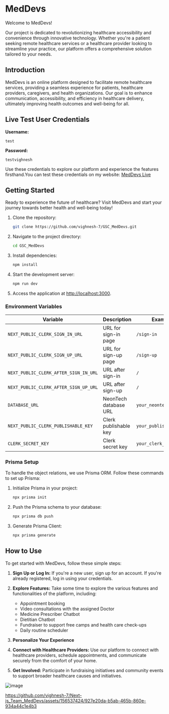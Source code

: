 # MedDevs
Welcome to MedDevs!

Our project is dedicated to revolutionizing healthcare accessibility and convenience through innovative technology. Whether you're a patient seeking remote healthcare services or a healthcare provider looking to streamline your practice, our platform offers a comprehensive solution tailored to your needs.


## Introduction
MedDevs is an online platform designed to facilitate remote healthcare services, providing a seamless experience for patients, healthcare providers, caregivers, and health organizations. Our goal is to enhance communication, accessibility, and efficiency in healthcare delivery, ultimately improving health outcomes and well-being for all.


## Live Test User Credentials

**Username:** 
```plaintext
test
```

**Password:** 
```plaintext
testvighnesh
```

Use these credentials to explore our platform and experience the features firsthand.You can test these credentials on my website: [MedDevs Live](https://meddevs.vighneshvangari.in/)



## Getting Started
Ready to experience the future of healthcare? Visit MedDevs and start your journey towards better health and well-being today!

1. Clone the repository:
   ```bash
   git clone https://github.com/vighnesh-7/GSC_MedDevs.git
   ```

2. Navigate to the project directory:
   ```bash
   cd GSC_MedDevs
   ```

3. Install dependencies:
   ```bash
   npm install
   ```

4. Start the development server:
   ```bash
   npm run dev
   ```

5. Access the application at [http://localhost:3000](http://localhost:3000).

### Environment Variables

| Variable                            | Description                              | Example Value               |
| ----------------------------------- | ---------------------------------------- | --------------------------- |
| `NEXT_PUBLIC_CLERK_SIGN_IN_URL`     | URL for sign-in page                     | `/sign-in`                  |
| `NEXT_PUBLIC_CLERK_SIGN_UP_URL`     | URL for sign-up page                     | `/sign-up`                  |
| `NEXT_PUBLIC_CLERK_AFTER_SIGN_IN_URL`| URL after sign-in                        | `/`                         |
| `NEXT_PUBLIC_CLERK_AFTER_SIGN_UP_URL`| URL after sign-up                        | `/`                         |
| `DATABASE_URL`                      | NeonTech database URL                    | `your_neontech_database_url`|
| `NEXT_PUBLIC_CLERK_PUBLISHABLE_KEY` | Clerk publishable key                    | `your_publishable_key`      |
| `CLERK_SECRET_KEY`                  | Clerk secret key                         | `your_clerk_key`            |


### Prisma Setup
To handle the object relations, we use Prisma ORM. Follow these commands to set up Prisma:

1. Initialize Prisma in your project:
   ```bash
   npx prisma init
   ```

2. Push the Prisma schema to your database:
   ```bash
   npx prisma db push
   ```

3. Generate Prisma Client:
   ```bash
   npx prisma generate
   ```

## How to Use
To get started with MedDevs, follow these simple steps:

1. **Sign Up or Log In:** If you're a new user, sign up for an account. If you're already registered, log in using your credentials.
   
2. **Explore Features:** Take some time to explore the various features and functionalities of the platform, including:
   - Appointment booking
   - Video consultations with the assigned Doctor
   - Medicine Prescriber Chatbot
   - Dietitian Chatbot
   - Fundraiser to support free camps and health care check-ups
   - Daily routine scheduler

3. **Personalize Your Experience**

4. **Connect with Healthcare Providers:** Use our platform to connect with healthcare providers, schedule appointments, and communicate securely from the comfort of your home.

5. **Get Involved:** Participate in fundraising initiatives and community events to support broader healthcare causes and initiatives.

![image](https://github.com/vighnesh-7/GSC_MedDevs/assets/156537424/6d691d54-9f8f-4a89-8051-677d6ea5fc8e)

https://github.com/vighnesh-7/Next-js_Team_MedDevs/assets/156537424/927e20da-b5ab-465b-860e-934a44c1e4b3

